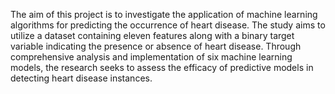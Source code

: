 The aim of this project is to investigate the application of machine learning algorithms for predicting
the occurrence of heart disease. The study aims to utilize a dataset containing eleven features along
with a binary target variable indicating the presence or absence of heart disease. Through comprehensive
analysis and implementation of six machine learning models, the research seeks to assess the efficacy of
predictive models in detecting heart disease instances.
